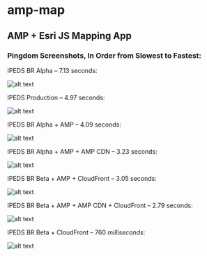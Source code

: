 # amp-map
## AMP + Esri JS Mapping App

### Pingdom Screenshots, In Order from Slowest to Fastest:

IPEDS BR Alpha – 7.13 seconds:

![alt text](http://beta.blueraster.io/dev-summit/screenshots/ipeds-alpha.png "IPEDS Alpha")

IPEDS Production – 4.97 seconds:

![alt text](http://beta.blueraster.io/dev-summit/screenshots/ipeds-prod.png "IPEDS Alpha")

IPEDS BR Alpha + AMP – 4.09 seconds:

![alt text](http://beta.blueraster.io/dev-summit/screenshots/ipeds-amp-alpha.png "IPEDS Alpha")

IPEDS BR Alpha + AMP + AMP CDN – 3.23 seconds:

![alt text](http://beta.blueraster.io/dev-summit/screenshots/ipeds-amp-cdn-alpha.png "IPEDS Alpha")

IPEDS BR Beta + AMP + CloudFront – 3.05 seconds:

![alt text](http://beta.blueraster.io/dev-summit/screenshots/ipeds-amp-cloudfront.png "IPEDS Alpha")

IPEDS BR Beta + AMP + AMP CDN + CloudFront – 2.79 seconds:

![alt text](http://beta.blueraster.io/dev-summit/screenshots/ipeds-amp-cdn-cloudfront.png "IPEDS Alpha")

IPEDS BR Beta + CloudFront – 760 *milliseconds*:

![alt text](http://beta.blueraster.io/dev-summit/screenshots/ipeds-cloudfront.png "IPEDS Alpha")
